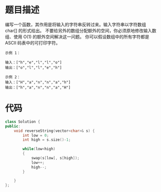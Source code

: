 # 题目描述

编写一个函数，其作用是将输入的字符串反转过来。输入字符串以字符数组 char[] 的形式给出。
不要给另外的数组分配额外的空间，你必须原地修改输入数组、使用 O(1) 的额外空间解决这一问题。
你可以假设数组中的所有字符都是 ASCII 码表中的可打印字符。

 
```
示例 1：

输入：["h","e","l","l","o"]
输出：["o","l","l","e","h"]

示例 2：
输入：["H","a","n","n","a","h"]
输出：["h","a","n","n","a","H"]
```

# 代码
```c++
class Solution {
public:
    void reverseString(vector<char>& s) {
        int low = 0;
        int high = s.size()-1;
        
        while(low<high)
        {
            swap(s[low], s[high]);
            low++;
            high--;
        }
        
    }
};
```
